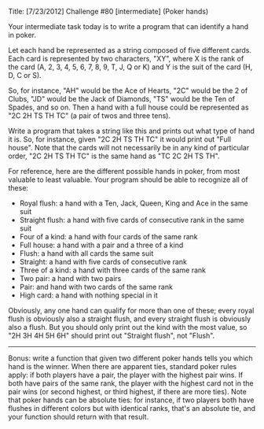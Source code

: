 Title: [7/23/2012] Challenge #80 [intermediate] (Poker hands)

Your intermediate task today is to write a program that can identify a hand in poker. 

Let each hand be represented as a string composed of five different cards. Each card is represented by two characters, "XY", where X is the rank of the card (A, 2, 3, 4, 5, 6, 7, 8, 9, T, J, Q or K) and Y is the suit of the card (H, D, C or S). 

So, for instance, "AH" would be the Ace of Hearts, "2C" would be the 2 of Clubs, "JD" would be the Jack of Diamonds, "TS" would be the Ten of Spades, and so on. Then a hand with a full house could be represented as "2C 2H TS TH TC" (a pair of twos and three tens).

Write a program that takes a string like this and prints out what type of hand it is. So, for instance, given "2C 2H TS TH TC" it would print out "Full house". Note that the cards will not necessarily be in any kind of particular order, "2C 2H TS TH TC" is the same hand as "TC 2C 2H TS TH". 

For reference, here are the different possible hands in poker, from most valuable to least valuable. Your program should be able to recognize all of these:

* Royal flush: a hand with a Ten, Jack, Queen, King and Ace in the same suit
* Straight flush: a hand with five cards of consecutive rank in the same suit
* Four of a kind: a hand with four cards of the same rank
* Full house: a hand with a pair and a three of a kind
* Flush: a hand with all cards the same suit
* Straight: a hand with five cards of consecutive rank
* Three of a kind: a hand with three cards of the same rank
* Two pair: a hand with two pairs
* Pair: and hand with two cards of the same rank
* High card: a hand with nothing special in it

Obviously, any one hand can qualify for more than one of these; every royal flush is obviously also a straight flush, and every straight flush is obviously also a flush. But you should only print out the kind with the most value, so "2H 3H 4H 5H 6H" should print out "Straight flush", not "Flush". 

***

Bonus: write a function that given two different poker hands tells you which hand is the winner. When there are apparent ties, standard poker rules apply: if both players have a pair, the player with the highest pair wins. If both have pairs of the same rank, the player with the highest card not in the pair wins (or second highest, or third highest, if there are more ties). Note that poker hands can be absolute ties: for instance, if two players both have flushes in different colors but with identical ranks, that's an absolute tie, and your function should return with that result. 

